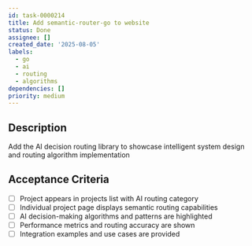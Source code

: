 ```yaml
---
id: task-0000214
title: Add semantic-router-go to website
status: Done
assignee: []
created_date: '2025-08-05'
labels:
  - go
  - ai
  - routing
  - algorithms
dependencies: []
priority: medium
---
```


## Description

Add the AI decision routing library to showcase intelligent system design and routing algorithm implementation

## Acceptance Criteria

- [ ] Project appears in projects list with AI routing category
- [ ] Individual project page displays semantic routing capabilities
- [ ] AI decision-making algorithms and patterns are highlighted
- [ ] Performance metrics and routing accuracy are shown
- [ ] Integration examples and use cases are provided
